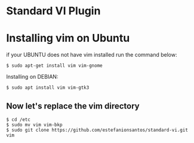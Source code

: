 # Standard VI Plugin

# Installing vim on Ubuntu  
if your UBUNTU does not have vim installed run the command below:
```
$ sudo apt-get install vim vim-gnome
```

Installing on DEBIAN:
```
$ sudo apt install vim vim-gtk3
```

## Now let's replace the vim directory
```
$ cd /etc
$ sudo mv vim vim-bkp
$ sudo git clone https://github.com/estefanionsantos/standard-vi.git vim
```
